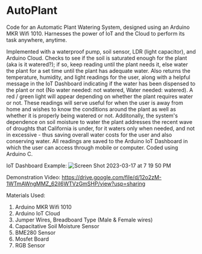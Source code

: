 # AutoPlant
Code for an Automatic Plant Watering System, designed using an Arduino MKR Wifi 1010. Harnesses the power of IoT and the Cloud to perform its task anywhere, anytime.

Implemented with a waterproof pump, soil sensor, LDR (light capacitor), and Arduino Cloud. Checks to see if the soil is saturated enough for the plant (aka is it watered?); if so, keep reading until the plant needs it, else water the plant for a set time until the plant has adequate water. Also returns the temperature, humidity, and light readings for the user, along with a helpful message in the IoT Dashboard indicating if the water has been dispensed to the plant or not (No water needed: not watered, Water needed: watered). A red / green light will appear depending on whether the plant requires water or not. These readings will serve useful for when the user is away from home and wishes to know the conditions around the plant as well as whether it is properly being watered or not. Additonally, the system's dependence on soil moisture to water the plant addresses the recent wave of droughts that California is under, for it waters only when needed, and not in excessive - thus saving overall water costs for the user and also conserving water. All readings are saved to the Arduino IoT Dashboard in which the user can access through mobile or computer. Coded using Arduino C.

IoT Dashboard Example:
![Screen Shot 2023-03-17 at 7 19 50 PM](https://user-images.githubusercontent.com/94002108/226078130-f902af45-1394-4635-bcec-b6c0adabd847.png)

Demonstration Video:
https://drive.google.com/file/d/12o2zM-1WTmAWngMMZ_62iI6WTVzGmSHP/view?usp=sharing

Materials Used:
1. Arduino MKR Wifi 1010
2. Arduino IoT Cloud
3. Jumper Wires, Breadboard Type (Male & Female wires)
4. Capacitative Soil Moisture Sensor
5. BME280 Sensor
6. Mosfet Board
7. RGB Sensor
